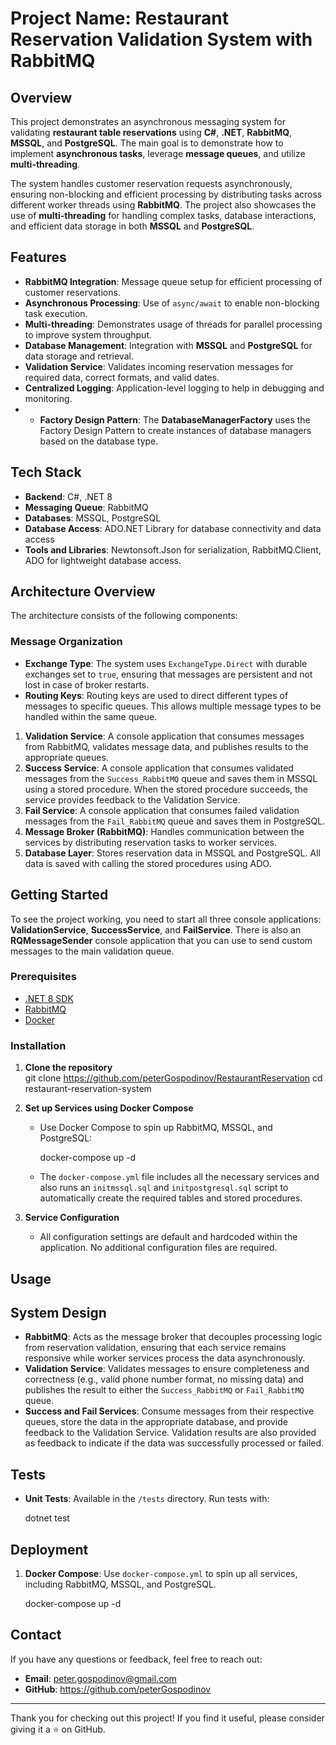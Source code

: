 ﻿# Project Name: Restaurant Reservation Validation System with RabbitMQ

## Overview

This project demonstrates an asynchronous messaging system for validating **restaurant table reservations** using **C#**, **.NET**, **RabbitMQ**, **MSSQL**, and **PostgreSQL**. The main goal is to demonstrate how to implement **asynchronous tasks**, leverage **message queues**, and utilize **multi-threading**.

The system handles customer reservation requests asynchronously, ensuring non-blocking and efficient processing by distributing tasks across different worker threads using **RabbitMQ**. The project also showcases the use of **multi-threading** for handling complex tasks, database interactions, and efficient data storage in both **MSSQL** and **PostgreSQL**.

## Features

- **RabbitMQ Integration**: Message queue setup for efficient processing of customer reservations.
- **Asynchronous Processing**: Use of `async/await` to enable non-blocking task execution.
- **Multi-threading**: Demonstrates usage of threads for parallel processing to improve system throughput.
- **Database Management**: Integration with **MSSQL** and **PostgreSQL** for data storage and retrieval.
- **Validation Service**: Validates incoming reservation messages for required data, correct formats, and valid dates.
- **Centralized Logging**: Application-level logging to help in debugging and monitoring.
- - **Factory Design Pattern**: The **DatabaseManagerFactory** uses the Factory Design Pattern to create instances of database managers based on the database type.   


## Tech Stack

- **Backend**: C#, .NET 8
- **Messaging Queue**: RabbitMQ
- **Databases**: MSSQL, PostgreSQL
- **Database Access**: ADO.NET Library for database connectivity and data access
- **Tools and Libraries**: Newtonsoft.Json for serialization, RabbitMQ.Client, ADO for lightweight database access.

## Architecture Overview

The architecture consists of the following components:

### Message Organization
- **Exchange Type**: The system uses `ExchangeType.Direct` with durable exchanges set to `true`, ensuring that messages are persistent and not lost in case of broker restarts.
- **Routing Keys**: Routing keys are used to direct different types of messages to specific queues. This allows multiple message types to be handled within the same queue.

1. **Validation Service**: A console application that consumes messages from RabbitMQ, validates message data, and publishes results to the appropriate queues. 
2. **Success Service**: A console application that consumes validated messages from the `Success_RabbitMQ` queue and saves them in MSSQL using a stored procedure. When the stored procedure succeeds, the service provides feedback to the Validation Service.
3. **Fail Service**: A console application that consumes failed validation messages from the `Fail_RabbitMQ` queue and saves them in PostgreSQL.
4. **Message Broker (RabbitMQ)**: Handles communication between the services by distributing reservation tasks to worker services.
5. **Database Layer**: Stores reservation data in MSSQL and PostgreSQL. All data is saved with calling the stored procedures using ADO. 

## Getting Started

To see the project working, you need to start all three console applications: **ValidationService**, **SuccessService**, and **FailService**.
There is also an **RQMessageSender** console application that you can use to send custom messages to the main validation queue.

### Prerequisites

- [.NET 8 SDK](https://dotnet.microsoft.com/download)
- [RabbitMQ](https://www.rabbitmq.com/download.html)
- [Docker](https://www.docker.com/products/docker-desktop)

### Installation

1. **Clone the repository**  
   git clone https://github.com/peterGospodinov/RestaurantReservation
   cd restaurant-reservation-system
  

2. **Set up Services using Docker Compose**
   - Use Docker Compose to spin up RabbitMQ, MSSQL, and PostgreSQL:
    
     docker-compose up -d
    
   - The `docker-compose.yml` file includes all the necessary services and also runs an `initmssql.sql` and `initpostgresql.sql` script to automatically create the required tables and stored procedures.

3. **Service Configuration**
   - All configuration settings are default and hardcoded within the application. No additional configuration files are required.


## Usage

## System Design

- **RabbitMQ**: Acts as the message broker that decouples processing logic from reservation validation, ensuring that each service remains responsive while worker services process the data asynchronously.
- **Validation Service**: Validates messages to ensure completeness and correctness (e.g., valid phone number format, no missing data) and publishes the result to either the `Success_RabbitMQ` or `Fail_RabbitMQ` queue.
- **Success and Fail Services**: Consume messages from their respective queues, store the data in the appropriate database, and provide feedback to the Validation Service. Validation results are also provided as feedback to indicate if the data was successfully processed or failed.

## Tests

- **Unit Tests**: Available in the `/tests` directory. Run tests with:

  dotnet test
 

## Deployment

1. **Docker Compose**: Use `docker-compose.yml` to spin up all services, including RabbitMQ, MSSQL, and PostgreSQL.
  
   docker-compose up -d


## Contact

If you have any questions or feedback, feel free to reach out:

- **Email**: peter.gospodinov@gmail.com
- **GitHub**: https://github.com/peterGospodinov

---

Thank you for checking out this project! If you find it useful, please consider giving it a ⭐ on GitHub.